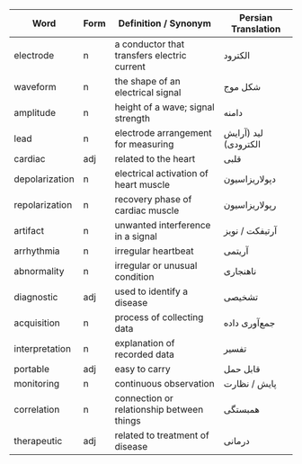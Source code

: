 | **Word**       | **Form** | **Definition / Synonym**                    | **Persian Translation** |
| -------------- | -------- | ------------------------------------------- | ----------------------- |
| electrode      | n        | a conductor that transfers electric current | الکترود                 |
| waveform       | n        | the shape of an electrical signal           | شکل موج                 |
| amplitude      | n        | height of a wave; signal strength           | دامنه                   |
| lead           | n        | electrode arrangement for measuring         | لید (آرایش الکترودی)    |
| cardiac        | adj      | related to the heart                        | قلبی                    |
| depolarization | n        | electrical activation of heart muscle       | دپولاریزاسیون           |
| repolarization | n        | recovery phase of cardiac muscle            | رپولاریزاسیون           |
| artifact       | n        | unwanted interference in a signal           | آرتیفکت / نویز          |
| arrhythmia     | n        | irregular heartbeat                         | آریتمی                  |
| abnormality    | n        | irregular or unusual condition              | ناهنجاری                |
| diagnostic     | adj      | used to identify a disease                  | تشخیصی                  |
| acquisition    | n        | process of collecting data                  | جمع‌آوری داده            |
| interpretation | n        | explanation of recorded data                | تفسیر                   |
| portable       | adj      | easy to carry                               | قابل حمل                |
| monitoring     | n        | continuous observation                      | پایش / نظارت            |
| correlation    | n        | connection or relationship between things   | همبستگی                 |
| therapeutic    | adj      | related to treatment of disease             | درمانی                  |

